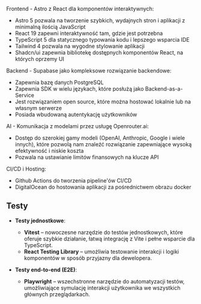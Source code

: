 Frontend - Astro z React dla komponentów interaktywnych:

- Astro 5 pozwala na tworzenie szybkich, wydajnych stron i aplikacji z minimalną ilością JavaScript
- React 19 zapewni interaktywność tam, gdzie jest potrzebna
- TypeScript 5 dla statycznego typowania kodu i lepszego wsparcia IDE
- Tailwind 4 pozwala na wygodne stylowanie aplikacji
- Shadcn/ui zapewnia bibliotekę dostępnych komponentów React, na których oprzemy UI

Backend - Supabase jako kompleksowe rozwiązanie backendowe:

- Zapewnia bazę danych PostgreSQL
- Zapewnia SDK w wielu językach, które posłużą jako Backend-as-a-Service
- Jest rozwiązaniem open source, które można hostować lokalnie lub na własnym serwerze
- Posiada wbudowaną autentykację użytkowników

AI - Komunikacja z modelami przez usługę Openrouter.ai:

- Dostęp do szerokiej gamy modeli (OpenAI, Anthropic, Google i wiele innych), które pozwolą nam znaleźć rozwiązanie zapewniające wysoką efektywność i niskie koszta
- Pozwala na ustawianie limitów finansowych na klucze API

CI/CD i Hosting:

- Github Actions do tworzenia pipeline'ów CI/CD
- DigitalOcean do hostowania aplikacji za pośrednictwem obrazu docker

## Testy

- **Testy jednostkowe**:

  - **Vitest** – nowoczesne narzędzie do testów jednostkowych, które oferuje szybkie działanie, łatwą integrację z Vite i pełne wsparcie dla TypeScript.
  - **React Testing Library** – umożliwia testowanie interakcji i logiki komponentów w sposób przyjazny dla dewelopera.

- **Testy end-to-end (E2E)**:
  - **Playwright** – wszechstronne narzędzie do automatyzacji testów, umożliwiające symulację interakcji użytkownika we wszystkich głównych przeglądarkach.
